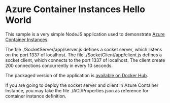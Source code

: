 # Azure Container Instances Hello World

This sample is a very simple NodeJS application used to demonstrate [Azure Container Instances](https://azure.microsoft.com/services/container-instances/).

The file ./SocketServer/app/server.js defines a socket server, which listens on the port 1337 of localhost. The file ./SocketClient/app/client.js defines a socket client, which connects to the port 1337 of localhost. The client create 200 connections concurrently in every 10 seconds.

The packaged version of the application is [available on Docker Hub](https://hub.docker.com/u/containerinstance/).

If you are going to deploy the socket server and client in Azure Container Instance, you may take the file ./ACI/Properties.json as reference for container instance definition.